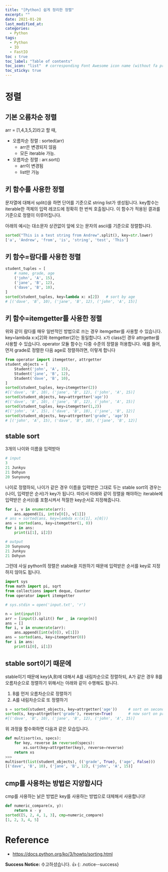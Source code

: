 ```yaml
---
title: "[Python] 쉽게 정리한 정렬"
excerpt: ""
date: 2021-01-28
last_modified_at: 
categories:
  - Python
tags:
  - Python
  - IO
  - FastIO
toc : true
toc_label: "Table of contents"
toc_icon: "list"  # corresponding Font Awesome icon name (without fa prefix)
toc_sticky: true
---
```


# 정렬

## 기본 오름차순 정렬 

arr = [1,4,3,5,2]라고 할 때,  

- 오름차순 정렬 : sorted(arr)
  - arr은 변경되지 않음
  - 모든 iterable 가능.
- 오름차순 정렬 : arr.sort()
  - arr이 변경됨
  - list만 가능

## 키 함수를 사용한 정렬

문자열에 대해서 split()을 하면 단어를 기준으로 string list가 생성됩니다. key함수는 iterable한 객체의 입력 레코드에 정확히 한 번씩 호출됩니다. 이 함수가 적용된 결과를 기준으로 정렬이 이루어집니다.  

아래의 예시는 대소문자 상관없이 앞에 오는 문자의 ascii를 기준으로 정렬합니다.  

```python
sorted("This is a test string from Andrew".split(), key=str.lower)
['a', 'Andrew', 'from', 'is', 'string', 'test', 'This']
```  

## 키 함수=람다를 사용한 정렬

```python
student_tuples = [
    # name, grade, age
    ('john', 'A', 15),
    ('jane', 'B', 12),
    ('dave', 'B', 10),
]
sorted(student_tuples, key=lambda x: x[2])   # sort by age
# [('dave', 'B', 10), ('jane', 'B', 12), ('john', 'A', 15)]
```   

## 키 함수=itemgetter를 사용한 정렬

위와 같이 람다를 매우 일반적인 방법으로 쓰는 경우 itemgetter를 사용할 수 있습니다. key=lambda x:x[2]와 itemgetter(2)는 동일합니다. x가 class인 경우 attrgetter를 사용할 수 있습니다. operator 모듈 함수는 다중 수준의 정렬을 허용합니다. 예를 들어, 먼저 grade로 정렬한 다음 age로 정렬하려면, 이렇게 합니다  

```python
from operator import itemgetter, attrgetter
student_objects = [
    Student('john', 'A', 15),
    Student('jane', 'B', 12),
    Student('dave', 'B', 10),
]
sorted(student_tuples, key=itemgetter(2))
#[('dave', 'B', 10), ('jane', 'B', 12), ('john', 'A', 15)]
sorted(student_objects, key=attrgetter('age'))
#[('dave', 'B', 10), ('jane', 'B', 12), ('john', 'A', 15)]
sorted(student_tuples, key=itemgetter(1,2))
#[('john', 'A', 15), ('dave', 'B', 10), ('jane', 'B', 12)]
sorted(student_objects, key=attrgetter('grade', 'age'))
# [('john', 'A', 15), ('dave', 'B', 10), ('jane', 'B', 12)]
```

## stable sort 

3개의 나이와 이름을 입력받아  

```python
# input
3
21 Junkyu
21 Dohyun
20 Sunyoung
```

나이로 정렬하되, 나이가 같은 경우 이름을 입력받은 그대로 두는 stable sort의 경우는 (나이, 입력받은 순서)가 key가 됩니다. 따라서 아래와 같이 정렬을 해야하는 iterable에 입력받은 순서(i)를 포함시켜서 적절한 key순서로 지정해줍니다.  

```python
for i, v in enumerate(arr):
    ans.append([i, int(v[0]), v[1]])
# ans = sorted(ans, key=lambda x:(x[1], x[0]))
ans = sorted(ans, key=itemgetter(1, 0))
for i in ans:
    print(i[1], i[2])
```  

```python
# output
20 Sunyoung
21 Junkyu
21 Dohyun
```

그런데 사실 python의 정렬은 stable을 지원하기 때문에 입력받은 순서를 key로 지정하지 않아도 됩니다. 

```python
import sys
from math import pi, sqrt
from collections import deque, Counter
from operator import itemgetter

# sys.stdin = open('input.txt', 'r')

n = int(input())
arr = [input().split() for _ in range(n)]
ans = []
for i, v in enumerate(arr):
    ans.append([int(v[0]), v[1]])
ans = sorted(ans, key=itemgetter(0))
for i in ans:
    print(i[0], i[1])
```

## stable sort이기 때문에 

stable이기 때문에 key(A,B)에 대해서 A를 내림차순으로 정렬하되, A가 같은 경우 B를 오름차순으로 정렬하기 위해서는 아래와 같이 수행해도 됩니다.  

1. B를 먼저 오름차순으로 정렬하기
1. A를 내림차순으로 또 정렬하기

```python
s = sorted(student_objects, key=attrgetter('age'))     # sort on secondary key
sorted(s, key=attrgetter('grade'), reverse=True)       # now sort on primary key, descending
#[('dave', 'B', 10), ('jane', 'B', 12), ('john', 'A', 15)]
```

위 과정을 함수화하면 다음과 같은 모습입니다.  

```python
def multisort(xs, specs):
    for key, reverse in reversed(specs):
        xs.sort(key=attrgetter(key), reverse=reverse)
    return xs
>>>
multisort(list(student_objects), (('grade', True), ('age', False)))
[('dave', 'B', 10), ('jane', 'B', 12), ('john', 'A', 15)]
```

## cmp를 사용하는 방법은 지양합시다

cmp를 사용하는 낡은 방법은 key를 사용하는 방법으로 대체해서 사용합니다!  

```python
def numeric_compare(x, y):
    return x - y
sorted([5, 2, 4, 1, 3], cmp=numeric_compare) 
[1, 2, 3, 4, 5]
```


# Reference

- <https://docs.python.org/ko/3/howto/sorting.html>

**Success Notice:**
수고하셨습니다. :+1:
{: .notice--success}